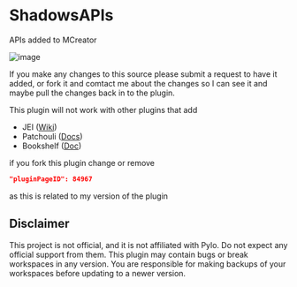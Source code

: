 # ShadowsAPIs
APIs added to MCreator

![image](https://user-images.githubusercontent.com/70896639/158690324-ea5964c7-bcc1-418e-8b1f-91936366fd20.png)


If you make any changes to this source please submit a request to have it added, or fork it and comtact me about the changes so I can see it and maybe pull the changes back in to the plugin.

This plugin will not work with other plugins that add

- JEI ([Wiki](https://github.com/mezz/JustEnoughItems/wiki))
- Patchouli ([Docs](https://vazkiimods.github.io/Patchouli/))
- Bookshelf ([Doc](https://github.com/Darkhax-Minecraft/Bookshelf/wiki))


if you fork this plugin change or remove 
```json
"pluginPageID": 84967
```
as this is related to my version of the plugin



## Disclaimer
This project is not official, and it is not affiliated with Pylo. Do not expect any official support from them.
This plugin may contain bugs or break workspaces in any version. You are responsible for making backups of your workspaces before updating to a newer version.
